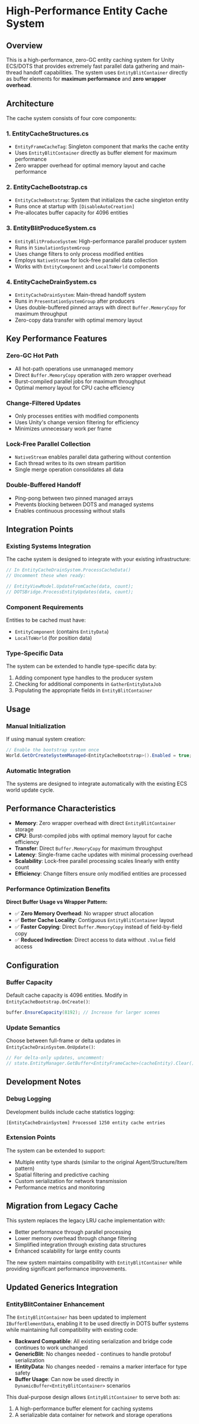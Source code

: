 # High-Performance Entity Cache System

## Overview

This is a high-performance, zero-GC entity caching system for Unity ECS/DOTS that provides extremely fast parallel data gathering and main-thread handoff capabilities. The system uses `EntityBlitContainer` directly as buffer elements for **maximum performance** and **zero wrapper overhead**.

## Architecture

The cache system consists of four core components:

### 1. EntityCacheStructures.cs
- `EntityFrameCacheTag`: Singleton component that marks the cache entity
- Uses `EntityBlitContainer` directly as buffer element for maximum performance
- Zero wrapper overhead for optimal memory layout and cache performance

### 2. EntityCacheBootstrap.cs
- `EntityCacheBootstrap`: System that initializes the cache singleton entity
- Runs once at startup with `[DisableAutoCreation]`
- Pre-allocates buffer capacity for 4096 entities

### 3. EntityBlitProduceSystem.cs
- `EntityBlitProduceSystem`: High-performance parallel producer system
- Runs in `SimulationSystemGroup`
- Uses change filters to only process modified entities
- Employs `NativeStream` for lock-free parallel data collection
- Works with `EntityComponent` and `LocalToWorld` components

### 4. EntityCacheDrainSystem.cs
- `EntityCacheDrainSystem`: Main-thread handoff system
- Runs in `PresentationSystemGroup` after producers
- Uses double-buffered pinned arrays with direct `Buffer.MemoryCopy` for maximum throughput
- Zero-copy data transfer with optimal memory layout

## Key Performance Features

### Zero-GC Hot Path
- All hot-path operations use unmanaged memory
- Direct `Buffer.MemoryCopy` operation with zero wrapper overhead
- Burst-compiled parallel jobs for maximum throughput
- Optimal memory layout for CPU cache efficiency

### Change-Filtered Updates
- Only processes entities with modified components
- Uses Unity's change version filtering for efficiency
- Minimizes unnecessary work per frame

### Lock-Free Parallel Collection
- `NativeStream` enables parallel data gathering without contention
- Each thread writes to its own stream partition
- Single merge operation consolidates all data

### Double-Buffered Handoff
- Ping-pong between two pinned managed arrays
- Prevents blocking between DOTS and managed systems
- Enables continuous processing without stalls

## Integration Points

### Existing Systems Integration
The cache system is designed to integrate with your existing infrastructure:

```csharp
// In EntityCacheDrainSystem.ProcessCacheData()
// Uncomment these when ready:

// EntityViewModel.UpdateFromCache(data, count);
// DOTSBridge.ProcessEntityUpdates(data, count);
```

### Component Requirements
Entities to be cached must have:
- `EntityComponent` (contains `EntityData`)
- `LocalToWorld` (for position data)

### Type-Specific Data
The system can be extended to handle type-specific data by:
1. Adding component type handles to the producer system
2. Checking for additional components in `GatherEntityDataJob`
3. Populating the appropriate fields in `EntityBlitContainer`

## Usage

### Manual Initialization
If using manual system creation:

```csharp
// Enable the bootstrap system once
World.GetOrCreateSystemManaged<EntityCacheBootstrap>().Enabled = true;
```

### Automatic Integration
The systems are designed to integrate automatically with the existing ECS world update cycle.

## Performance Characteristics

- **Memory**: Zero wrapper overhead with direct `EntityBlitContainer` storage
- **CPU**: Burst-compiled jobs with optimal memory layout for cache efficiency
- **Transfer**: Direct `Buffer.MemoryCopy` for maximum throughput
- **Latency**: Single-frame cache updates with minimal processing overhead
- **Scalability**: Lock-free parallel processing scales linearly with entity count
- **Efficiency**: Change filters ensure only modified entities are processed

### Performance Optimization Benefits

**Direct Buffer Usage vs Wrapper Pattern:**
- ✅ **Zero Memory Overhead**: No wrapper struct allocation
- ✅ **Better Cache Locality**: Contiguous `EntityBlitContainer` layout
- ✅ **Faster Copying**: Direct `Buffer.MemoryCopy` instead of field-by-field copy
- ✅ **Reduced Indirection**: Direct access to data without `.Value` field access

## Configuration

### Buffer Capacity
Default cache capacity is 4096 entities. Modify in `EntityCacheBootstrap.OnCreate()`:

```csharp
buffer.EnsureCapacity(8192); // Increase for larger scenes
```

### Update Semantics
Choose between full-frame or delta updates in `EntityCacheDrainSystem.OnUpdate()`:

```csharp
// For delta-only updates, uncomment:
// state.EntityManager.GetBuffer<EntityFrameCache>(cacheEntity).Clear();
```

## Development Notes

### Debug Logging
Development builds include cache statistics logging:
```
[EntityCacheDrainSystem] Processed 1250 entity cache entries
```

### Extension Points
The system can be extended to support:
- Multiple entity type shards (similar to the original Agent/Structure/Item pattern)
- Spatial filtering and predictive caching
- Custom serialization for network transmission
- Performance metrics and monitoring

## Migration from Legacy Cache

This system replaces the legacy LRU cache implementation with:
- Better performance through parallel processing
- Lower memory overhead through change filtering
- Simplified integration through existing data structures
- Enhanced scalability for large entity counts

The new system maintains compatibility with `EntityBlitContainer` while providing significant performance improvements.

## Updated Generics Integration

### EntityBlitContainer Enhancement
The `EntityBlitContainer` has been updated to implement `IBufferElementData`, enabling it to be used directly in DOTS buffer systems while maintaining full compatibility with existing code:

- **Backward Compatible**: All existing serialization and bridge code continues to work unchanged
- **GenericBlit<T>**: No changes needed - continues to handle protobuf serialization
- **IEntityData<T>**: No changes needed - remains a marker interface for type safety
- **Buffer Usage**: Can now be used directly in `DynamicBuffer<EntityBlitContainer>` scenarios

This dual-purpose design allows `EntityBlitContainer` to serve both as:
1. A high-performance buffer element for caching systems
2. A serializable data container for network and storage operations